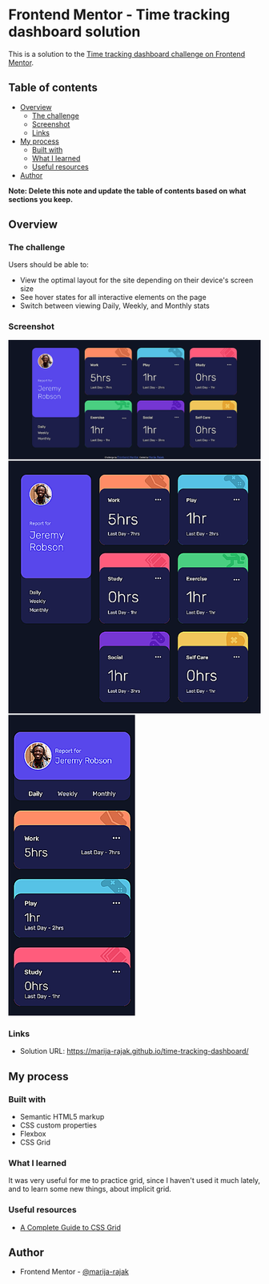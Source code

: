 # Frontend Mentor - Time tracking dashboard solution

This is a solution to the [Time tracking dashboard challenge on Frontend Mentor](https://www.frontendmentor.io/challenges/time-tracking-dashboard-UIQ7167Jw).

## Table of contents

- [Overview](#overview)
  - [The challenge](#the-challenge)
  - [Screenshot](#screenshot)
  - [Links](#links)
- [My process](#my-process)
  - [Built with](#built-with)
  - [What I learned](#what-i-learned)
  - [Useful resources](#useful-resources)
- [Author](#author)


**Note: Delete this note and update the table of contents based on what sections you keep.**

## Overview

### The challenge

Users should be able to:

- View the optimal layout for the site depending on their device's screen size
- See hover states for all interactive elements on the page
- Switch between viewing Daily, Weekly, and Monthly stats

### Screenshot

![](./screenshots/Time%20tracking%20dashboard%20challenge-large%20screen.png)
![](./screenshots/Time%20tracking%20dashboard%20challenge-medium%20screen.png)
![](./screenshots/Time%20tracking%20dashboard-mobile.png)

### Links

- Solution URL: https://marija-rajak.github.io/time-tracking-dashboard/

## My process

### Built with

- Semantic HTML5 markup
- CSS custom properties
- Flexbox
- CSS Grid

### What I learned

It was very useful for me to practice grid, since I haven't used it much lately, and to learn some new things, about implicit grid.

### Useful resources

- [A Complete Guide to CSS Grid](https://css-tricks.com/snippets/css/complete-guide-grid/)


## Author

- Frontend Mentor - [@marija-rajak](https://www.frontendmentor.io/profile/marija-rajak)
